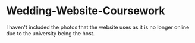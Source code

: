 # Wedding-Website-Coursework

I haven't included the photos that the website uses as it is no longer online due to the university being the host. 
